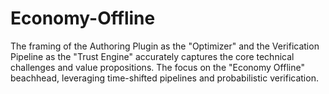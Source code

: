 # Economy-Offline
The framing of the Authoring Plugin as the "Optimizer" and the Verification Pipeline as the "Trust Engine" accurately captures the core technical challenges and value propositions. The focus on the "Economy Offline" beachhead, leveraging time-shifted pipelines and probabilistic verification.
